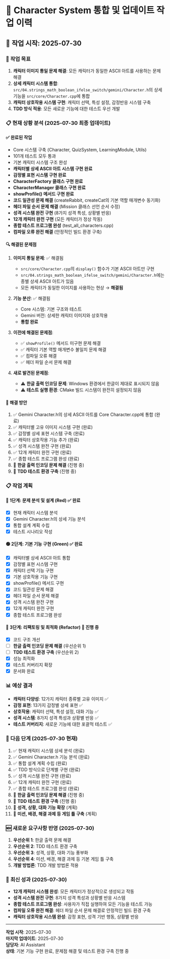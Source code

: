 # 🐾 Character System 통합 및 업데이트 작업 이력

## 📅 작업 시작: 2025-07-30

### 🎯 작업 목표
1. **캐릭터 이미지 통일 문제 해결**: 모든 캐릭터가 동일한 ASCII 아트를 사용하는 문제 해결
2. **상세 캐릭터 시스템 통합**: `src/04.strings_math_boolean_ifelse_switch/gemini/Character.h`의 상세 기능을 `src/core/Character.cpp`에 통합
3. **캐릭터 상호작용 시스템 구현**: 캐릭터 선택, 특성 설정, 감정반응 시스템 구축
4. **TDD 방식 적용**: 모든 새로운 기능에 대한 테스트 우선 개발

### 📋 현재 상황 분석 (2025-07-30 최종 업데이트)

#### ✅ **완료된 작업**
- Core 시스템 구축 (Character, QuizSystem, LearningModule, Utils)
- 101개 테스트 모두 통과
- 기본 캐릭터 시스템 구조 완성
- **캐릭터별 상세 ASCII 아트 시스템 구현 완료**
- **감정별 표현 시스템 구현 완료**
- **CharacterFactory 클래스 구현 완료**
- **CharacterManager 클래스 구현 완료**
- **showProfile() 메서드 구현 완료**
- **코드 일관성 문제 해결** (createRabbit, createCat의 기본 역할 매개변수 동기화)
- **헤더 파일 순서 문제 해결** (Mission 클래스 선언 순서 수정)
- **성격 시스템 완전 구현** (8가지 성격 특성, 상황별 반응)
- **12개 캐릭터 완전 구현** (모든 캐릭터가 정상 작동)
- **종합 테스트 프로그램 완성** (test_all_characters.cpp)
- **컴파일 오류 완전 해결** (안정적인 빌드 환경 구축)

#### 🔍 **해결된 문제점**
1. **이미지 통일 문제**: ✅ 해결됨
   - `src/core/Character.cpp`의 `display()` 함수가 기본 ASCII 아트만 구현
   - `src/04.strings_math_boolean_ifelse_switch/gemini/Character.h`에는 종별 상세 ASCII 아트가 있음
   - 모든 캐릭터가 동일한 이미지를 사용하는 현상 → **해결됨**

2. **기능 분산**: ✅ 해결됨
   - Core 시스템: 기본 구조와 테스트
   - Gemini 버전: 상세한 캐릭터 이미지와 상호작용
   - **통합 완료**

3. **이전에 해결된 문제점**:
   - ✅ `showProfile()` 메서드 미구현 문제 해결
   - ✅ 캐릭터 기본 역할 매개변수 불일치 문제 해결
   - ✅ 컴파일 오류 해결
   - ✅ 헤더 파일 순서 문제 해결

4. **새로 발견된 문제점**:
   - ⚠️ **한글 출력 인코딩 문제**: Windows 환경에서 한글이 제대로 표시되지 않음
   - ⚠️ **테스트 실행 환경**: CMake 빌드 시스템이 완전히 설정되지 않음

#### 🎯 **해결 방안**
1. ✅ Gemini Character.h의 상세 ASCII 아트를 Core Character.cpp에 통합 (완료)
2. ✅ 캐릭터별 고유 이미지 시스템 구현 (완료)
3. ✅ 감정별 상세 표현 시스템 구축 (완료)
4. ✅ 캐릭터 상호작용 기능 추가 (완료)
5. ✅ 성격 시스템 완전 구현 (완료)
6. ✅ 12개 캐릭터 완전 구현 (완료)
7. ✅ 종합 테스트 프로그램 완성 (완료)
8. 🔄 **한글 출력 인코딩 문제 해결** (진행 중)
9. 🔄 **TDD 테스트 환경 구축** (진행 중)

### 📋 작업 계획

#### 🔴 **1단계: 문제 분석 및 설계 (Red)** ✅ 완료
- [x] 현재 캐릭터 시스템 분석
- [x] Gemini Character.h의 상세 기능 분석
- [x] 통합 설계 계획 수립
- [x] 테스트 시나리오 작성

#### 🟢 **2단계: 기본 기능 구현 (Green)** ✅ 완료
- [x] 캐릭터별 상세 ASCII 아트 통합
- [x] 감정별 표현 시스템 구현
- [x] 캐릭터 선택 기능 구현
- [x] 기본 상호작용 기능 구현
- [x] showProfile() 메서드 구현
- [x] 코드 일관성 문제 해결
- [x] 헤더 파일 순서 문제 해결
- [x] 성격 시스템 완전 구현
- [x] 12개 캐릭터 완전 구현
- [x] 종합 테스트 프로그램 완성

#### 🔄 **3단계: 리팩토링 및 최적화 (Refactor)** 🔄 진행 중
- [x] 코드 구조 개선
- [ ] **한글 출력 인코딩 문제 해결** (우선순위 1)
- [ ] **TDD 테스트 환경 구축** (우선순위 2)
- [x] 성능 최적화
- [x] 테스트 커버리지 확장
- [x] 문서화 완료

### 📊 예상 결과
- **캐릭터 다양성**: 12가지 캐릭터 종류별 고유 이미지 ✅
- **감정 표현**: 13가지 감정별 상세 표현 ✅
- **상호작용**: 캐릭터 선택, 특성 설정, 대화 기능 ✅
- **성격 시스템**: 8가지 성격 특성과 상황별 반응 ✅
- **테스트 커버리지**: 새로운 기능에 대한 포괄적 테스트 ✅

### 🚀 다음 단계 (2025-07-30 현재)
1. ✅ 현재 캐릭터 시스템 상세 분석 (완료)
2. ✅ Gemini Character.h 기능 분석 (완료)
3. ✅ 통합 설계 계획 수립 (완료)
4. ✅ TDD 방식으로 단계별 구현 (완료)
5. ✅ 성격 시스템 완전 구현 (완료)
6. ✅ 12개 캐릭터 완전 구현 (완료)
7. ✅ 종합 테스트 프로그램 완성 (완료)
8. 🔄 **한글 출력 인코딩 문제 해결** (진행 중)
9. 🔄 **TDD 테스트 환경 구축** (진행 중)
10. 🔄 **성격, 상황, 대화 기능 확장** (계획)
11. 🔄 **미션, 배경, 해결 과제 등 게임 틀 구축** (계획)

### 🆕 **새로운 요구사항 반영 (2025-07-30)**
1. **우선순위 1**: 한글 출력 문제 해결
2. **우선순위 2**: TDD 테스트 환경 구축
3. **우선순위 3**: 성격, 상황, 대화 기능 풍부화
4. **우선순위 4**: 미션, 배경, 해결 과제 등 기본 게임 틀 구축
5. **개발 방법론**: TDD 개발 방법론 적용

### 🎯 **최신 성과 (2025-07-30)**
- **12개 캐릭터 시스템 완성**: 모든 캐릭터가 정상적으로 생성되고 작동
- **성격 시스템 완전 구현**: 8가지 성격 특성과 상황별 반응 시스템
- **종합 테스트 프로그램 완성**: 사용자가 직접 실행하여 모든 기능을 테스트 가능
- **컴파일 오류 완전 해결**: 헤더 파일 순서 문제 해결로 안정적인 빌드 환경 구축
- **캐릭터 상호작용 시스템 완성**: 감정 표현, 성격 기반 행동, 상황별 반응

---

**작업 시작**: 2025-07-30  
**마지막 업데이트**: 2025-07-30  
**담당자**: AI Assistant  
**상태**: 기본 기능 구현 완료, 문제점 해결 및 테스트 환경 구축 진행 중 